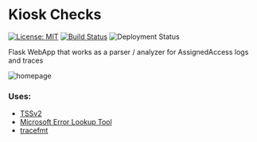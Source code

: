 # Kiosk Checks
[![License: MIT](https://img.shields.io/badge/License-MIT-yellow.svg)](https://opensource.org/licenses/MIT) [![Build Status](https://dev.azure.com/florinDNL/KioskChecks/_apis/build/status%2FflorinDNL.KioskChecks?branchName=main)](https://dev.azure.com/florinDNL/KioskChecks/_build/latest?definitionId=2&branchName=main) ![Deployment Status](https://vsrm.dev.azure.com/florinDNL/_apis/public/Release/badge/78192487-463e-4ef1-b969-d679993dd5c5/1/1)

Flask WebApp that works as a parser / analyzer for AssignedAccess logs and traces

![homepage](https://user-images.githubusercontent.com/79944491/231856867-9962d342-6575-496f-b7a0-ba57ce538b3e.png)

### Uses:

- [TSSv2](https://learn.microsoft.com/en-us/troubleshoot/windows-client/windows-troubleshooters/introduction-to-troubleshootingscript-toolset-tssv2)
- [Microsoft Error Lookup Tool](https://www.microsoft.com/en-us/download/details.aspx?id=100432)
- [tracefmt](https://learn.microsoft.com/en-us/windows-hardware/drivers/devtest/tracefmt)
